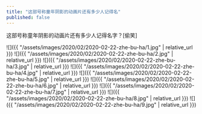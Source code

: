 ```yaml
---
title: "这部号称童年阴影的动画片还有多少人记得名"
published: false
---
```

这部号称童年阴影的动画片还有多少人记得名字？[偷笑]



![]({{ "/assets/images/2020/02/2020-02-22-zhe-bu-ha/1.jpg" | relative_url }})
![]({{ "/assets/images/2020/02/2020-02-22-zhe-bu-ha/2.jpg" | relative_url }})
![]({{ "/assets/images/2020/02/2020-02-22-zhe-bu-ha/3.jpg" | relative_url }})
![]({{ "/assets/images/2020/02/2020-02-22-zhe-bu-ha/4.jpg" | relative_url }})
![]({{ "/assets/images/2020/02/2020-02-22-zhe-bu-ha/5.jpg" | relative_url }})
![]({{ "/assets/images/2020/02/2020-02-22-zhe-bu-ha/6.jpg" | relative_url }})
![]({{ "/assets/images/2020/02/2020-02-22-zhe-bu-ha/7.jpg" | relative_url }})
![]({{ "/assets/images/2020/02/2020-02-22-zhe-bu-ha/8.jpg" | relative_url }})
![]({{ "/assets/images/2020/02/2020-02-22-zhe-bu-ha/9.jpg" | relative_url }})
